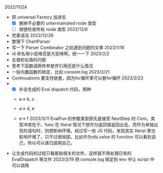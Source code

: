 2022/11/24
* 把 universal Factory 加进去
    - [x] 删掉不必要的 untermainated node 类型
    - [ ] 顺便检查所有 node 类型
2022/12/6
* 完善语法
2022/12/26
* 整理下 ChartParser
* 写一下 Parser Combinator 之前遇到问题的文章
2023/1/16
* id 命名用小驼峰还是大驼峰啊，统一一下
2023/2/2
* 左值和右值的问题
* 思考下函数调用传参是传引用还是什么情况
* 一些内置函数的绑定，比如 console.log
2023/2/21
* Continuations 要支持嵌套，因为for循环里可以套for循环
2023/2/23
* - [x] 补全生成的 Eval dispatch 代码，两种
  * a-> b, c
  * a-> d, e

  * e-> f
2023/3/11
EvalFun 的参数类型原先是接受 NextStep 的 Cont。类型冲突在于，func 在 literal 情况下想作为返回值返回出去，而作为单独出现的语句时，则想影响环境，经过写一些 JS 代码，发现其实 literal 里也影响环境了，只不过很局部。比如作为obj.value 的 function 可以看到自己，所以可以递归调用自己。
* 让生成代码的过程只看那些相关的文件，这样就不用处理已有的 EvalDispatch 等文件
2023/3/19
把 console.log 绑定到 env 中让 script 中可以调用
